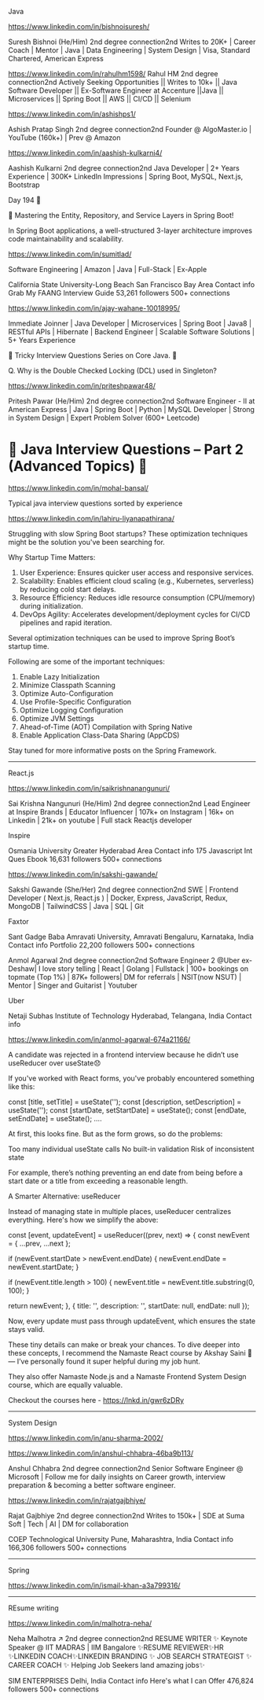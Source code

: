 

Java

https://www.linkedin.com/in/bishnoisuresh/

Suresh Bishnoi 
 (He/Him)  2nd degree connection2nd
Writes to 20K+ | Career Coach | Mentor | Java | Data Engineering | System Design | Visa, Standard Chartered, American Express


https://www.linkedin.com/in/rahulhm1598/
Rahul HM 
  2nd degree connection2nd
Actively Seeking Opportunities || Writes to 10k+ || Java Software Developer || Ex-Software Engineer at Accenture ||Java || Microservices || Spring Boot || AWS || CI/CD || Selenium

https://www.linkedin.com/in/ashishps1/

Ashish Pratap Singh 
  2nd degree connection2nd
Founder @ AlgoMaster.io | YouTube (160k+) | Prev @ Amazon


https://www.linkedin.com/in/aashish-kulkarni4/

Aashish Kulkarni 
  2nd degree connection2nd
Java Developer | 2+ Years Experience | 300K+ LinkedIn Impressions | Spring Boot, MySQL, Next.js, Bootstrap

Day 194 📅

🚀 Mastering the Entity, Repository, and Service Layers in Spring Boot!

In Spring Boot applications, a well-structured 3-layer architecture improves code maintainability and scalability.


https://www.linkedin.com/in/sumitlad/

Software Engineering | Amazon | Java | Full-Stack | Ex-Apple

California State University-Long Beach
San Francisco Bay Area  Contact info
Grab My FAANG Interview Guide 
53,261 followers 
500+ connections


https://www.linkedin.com/in/ajay-wahane-10018995/

Immediate Joinner | Java Developer | Microservices | Spring Boot | Java8 | RESTful APIs | Hibernate | Backend Engineer | Scalable Software Solutions | 5+ Years Experience


🚀 Tricky Interview Questions Series on Core Java. 🌟 

Q. Why is the Double Checked Locking (DCL) used in Singleton?

https://www.linkedin.com/in/priteshpawar48/

Pritesh Pawar
 (He/Him)  2nd degree connection2nd
Software Engineer - II at American Express | Java | Spring Boot | Python | MySQL Developer | Strong in System Design | Expert Problem Solver (600+ Leetcode)

# 🚀 Java Interview Questions – Part 2 (Advanced Topics) 🚀 


https://www.linkedin.com/in/mohal-bansal/


Typical java interview questions sorted by experience

https://www.linkedin.com/in/lahiru-liyanapathirana/

Struggling with slow Spring Boot startups? These optimization techniques might be the solution you've been searching for.

Why Startup Time Matters:

1. User Experience: Ensures quicker user access and responsive services.
2. Scalability: Enables efficient cloud scaling (e.g., Kubernetes, serverless) by reducing cold start delays.
3. Resource Efficiency: Reduces idle resource consumption (CPU/memory) during initialization.
4. DevOps Agility: Accelerates development/deployment cycles for CI/CD pipelines and rapid iteration.

Several optimization techniques can be used to improve Spring Boot’s startup time.

Following are some of the important techniques:

1. Enable Lazy Initialization
2. Minimize Classpath Scanning
3. Optimize Auto-Configuration
4. Use Profile-Specific Configuration
5. Optimize Logging Configuration
6. Optimize JVM Settings
7. Ahead-of-Time (AOT) Compilation with Spring Native
8. Enable Application Class-Data Sharing (AppCDS)

Stay tuned for more informative posts on the Spring Framework.


*****************************

React.js

https://www.linkedin.com/in/saikrishnanangunuri/

Sai Krishna Nangunuri 
 (He/Him)  2nd degree connection2nd
Lead Engineer at Inspire Brands | Educator Influencer | 107k+ on Instagram | 16k+ on Linkedin | 21k+ on youtube | Full stack Reactjs developer

Inspire

Osmania University
Greater Hyderabad Area  Contact info
175 Javascript Int Ques Ebook 
16,631 followers 
500+ connections


https://www.linkedin.com/in/sakshi-gawande/


Sakshi Gawande 
 (She/Her)  2nd degree connection2nd
SWE | Frontend Developer ( Next.js, React.js ) | Docker, Express, JavaScript, Redux, MongoDB | TailwindCSS | Java | SQL | Git

Faxtor

Sant Gadge Baba Amravati University, Amravati
Bengaluru, Karnataka, India  Contact info
Portfolio 
22,200 followers 
500+ connections



Anmol Agarwal 
  2nd degree connection2nd
Software Engineer 2 @Uber ex- Deshaw| I love story telling | React | Golang | Fullstack | 100+ bookings on topmate (Top 1%) | 87K+ followers| DM for referrals | NSIT(now NSUT) | Mentor | Singer and Guitarist | Youtuber

Uber

Netaji Subhas Institute of Technology
Hyderabad, Telangana, India  Contact info

https://www.linkedin.com/in/anmol-agarwal-674a21166/

A candidate was rejected in a frontend interview because he didn’t use useReducer over useState😞

If you've worked with React forms, you've probably encountered something like this: 

const [title, setTitle] = useState(''); 
const [description, setDescription] = useState(''); 
const [startDate, setStartDate] = useState(); 
const [endDate, setEndDate] = useState(); 
….

At first, this looks fine. But as the form grows, so do the problems: 

Too many individual useState calls 
No built-in validation 
Risk of inconsistent state 

For example, there’s nothing preventing an end date from being before a start date or a title from exceeding a reasonable length. 

A Smarter Alternative: useReducer 

Instead of managing state in multiple places, useReducer centralizes everything. Here's how we simplify the above: 

const [event, updateEvent] = useReducer((prev, next) => { 
 const newEvent = { ...prev, ...next }; 

 if (newEvent.startDate > newEvent.endDate) { 
 newEvent.endDate = newEvent.startDate; 
 } 

 if (newEvent.title.length > 100) { 
 newEvent.title = newEvent.title.substring(0, 100); 
 } 

 return newEvent; 
}, { title: '', description: '', startDate: null, endDate: null }); 

Now, every update must pass through updateEvent, which ensures the state stays valid. 

These tiny details can make or break your chances. To dive deeper into these concepts, I recommend the Namaste React course by Akshay Saini 🚀 — I’ve personally found it super helpful during my job hunt.

They also offer Namaste Node.js and a Namaste Frontend System Design course, which are equally valuable.

Checkout the courses here -
https://lnkd.in/gwr6zDRy


***************************** 

System Design


https://www.linkedin.com/in/anu-sharma-2002/



https://www.linkedin.com/in/anshul-chhabra-46ba9b113/

Anshul Chhabra 
  2nd degree connection2nd
Senior Software Engineer @ Microsoft | Follow me for daily insights on Career growth, interview preparation & becoming a better software engineer.


https://www.linkedin.com/in/rajatgajbhiye/

Rajat Gajbhiye 
  2nd degree connection2nd
Writes to 150k+ | SDE at Suma Soft | Tech | AI | DM for collaboration

COEP Technological University
Pune, Maharashtra, India  Contact info
166,306 followers 
500+ connections

*****************

Spring

https://www.linkedin.com/in/ismail-khan-a3a799316/



********************

REsume writing

https://www.linkedin.com/in/malhotra-neha/

Neha Malhotra ↗️ 
  2nd degree connection2nd
RESUME WRITER ✨ Keynote Speaker @ IIT MADRAS | IIM Bangalore ✨RESUME REVIEWER✨HR ✨LINKEDIN COACH✨LINKEDIN BRANDING ✨ JOB SEARCH STRATEGIST ✨ CAREER COACH ✨ Helping Job Seekers land amazing jobs✨

SIM ENTERPRISES
Delhi, India  Contact info
Here's what I can Offer 
476,824 followers 
500+ connections
